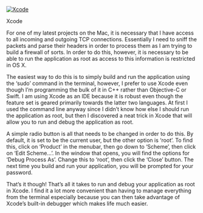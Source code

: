 [![Xcode](xcode.png)](https://i0.wp.com/blog.alexseifert.com/wp-content/uploads/2015/05/xcode.png?ssl=1)

Xcode

For one of my latest projects on the Mac, it is necessary that I have access to all incoming and outgoing TCP connections. Essentially I need to sniff the packets and parse their headers in order to process them as I am trying to build a firewall of sorts. In order to do this, however, it is necessary to be able to run the application as root as access to this information is restricted in OS X.

The easiest way to do this is to simply build and run the application using the ‘sudo’ command in the terminal, however, I prefer to use Xcode even though I’m programming the bulk of it in C++ rather than Objective-C or Swift. I am using Xcode as an IDE because it is robust even though the feature set is geared primarily towards the latter two languages. At first I used the command line anyway since I didn’t know how else I should run the application as root, but then I discovered a neat trick in Xcode that will allow you to run and debug the application as root.

A simple radio button is all that needs to be changed in order to do this. By default, it is set to be the current user, but the other option is ‘root’. To find this, click on ‘Product’ in the menubar, then go down to ‘Scheme’, then click on ‘Edit Scheme…’. In the window that opens, you will find the options for ‘Debug Process As’. Change this to ‘root’, then click the ‘Close’ button. The next time you build and run your application, you will be prompted for your password.

That’s it though! That’s all it takes to run and debug your application as root in Xcode. I find it a lot more convenient than having to manage everything from the terminal especially because you can then take advantage of Xcode’s built-in debugger which makes life much easier.